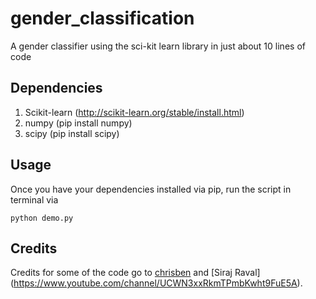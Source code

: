 # gender_classification
A gender classifier using the sci-kit learn library in just about 10 lines of code

## Dependencies

1. Scikit-learn (http://scikit-learn.org/stable/install.html)
2. numpy (pip install numpy)
3. scipy (pip install scipy)

## Usage

Once you have your dependencies installed via pip, run the script in terminal via
```
python demo.py
```
## Credits

Credits for some of the code go to [chrisben](https://github.com/chribsen) and [Siraj Raval] (https://www.youtube.com/channel/UCWN3xxRkmTPmbKwht9FuE5A).
